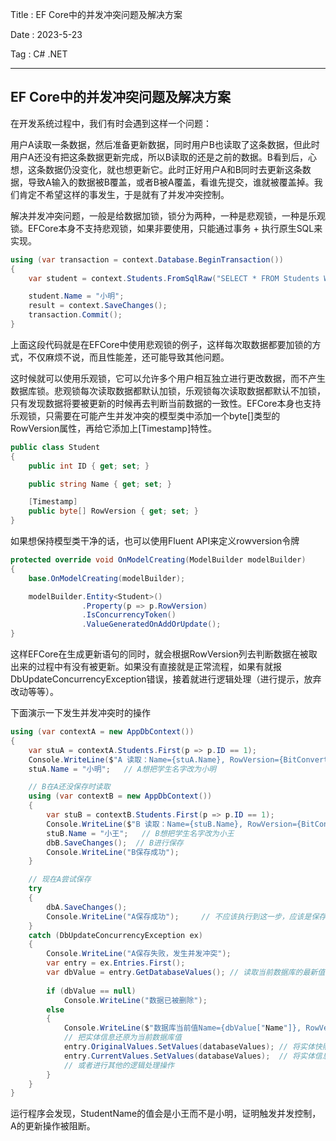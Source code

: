 Title : EF Core中的并发冲突问题及解决方案

Date : 2023-5-23

Tag : C# .NET

---

## EF Core中的并发冲突问题及解决方案

在开发系统过程中，我们有时会遇到这样一个问题：

用户A读取一条数据，然后准备更新数据，同时用户B也读取了这条数据，但此时用户A还没有把这条数据更新完成，所以B读取的还是之前的数据。B看到后，心想，这条数据仍没变化，就也想更新它。此时正好用户A和B同时去更新这条数据，导致A输入的数据被B覆盖，或者B被A覆盖，看谁先提交，谁就被覆盖掉。我们肯定不希望这样的事发生，于是就有了并发冲突控制。

解决并发冲突问题，一般是给数据加锁，锁分为两种，一种是悲观锁，一种是乐观锁。EFCore本身不支持悲观锁，如果非要使用，只能通过事务 + 执行原生SQL来实现。

```c#
using (var transaction = context.Database.BeginTransaction())
{
    var student = context.Students.FromSqlRaw("SELECT * FROM Students WITH (UPDLOCK, ROWLOCK) WHERE ID = {0}", 1).First();

    student.Name = "小明";
    result = context.SaveChanges();
    transaction.Commit();
}
```

上面这段代码就是在EFCore中使用悲观锁的例子，这样每次取数据都要加锁的方式，不仅麻烦不说，而且性能差，还可能导致其他问题。

这时候就可以使用乐观锁，它可以允许多个用户相互独立进行更改数据，而不产生数据库锁。悲观锁每次读取数据都默认加锁，乐观锁每次读取数据都默认不加锁，只有发现数据将要被更新的时候再去判断当前数据的一致性。EFCore本身也支持乐观锁，只需要在可能产生并发冲突的模型类中添加一个byte[]类型的RowVersion属性，再给它添加上[Timestamp]特性。

```C#
public class Student
{
    public int ID { get; set; }

    public string Name { get; set; }

    [Timestamp]
    public byte[] RowVersion { get; set; }
}
```

如果想保持模型类干净的话，也可以使用Fluent API来定义rowversion令牌

```C#
protected override void OnModelCreating(ModelBuilder modelBuilder)
{
    base.OnModelCreating(modelBuilder);

    modelBuilder.Entity<Student>()
                .Property(p => p.RowVersion)
                .IsConcurrencyToken()
                .ValueGeneratedOnAddOrUpdate();
}
```

这样EFCore在生成更新语句的同时，就会根据RowVersion列去判断数据在被取出来的过程中有没有被更新。如果没有直接就是正常流程，如果有就报DbUpdateConcurrencyException错误，接着就进行逻辑处理（进行提示，放弃改动等等）。

下面演示一下发生并发冲突时的操作

```C#
using (var contextA = new AppDbContext())
{
    var stuA = contextA.Students.First(p => p.ID == 1);
    Console.WriteLine($"A 读取：Name={stuA.Name}, RowVersion={BitConverter.ToString(stuA.RowVersion)}");
    stuA.Name = "小明";	// A想把学生名字改为小明

    // B在A还没保存时读取
    using (var contextB = new AppDbContext())
    {
        var stuB = contextB.Students.First(p => p.ID == 1);
        Console.WriteLine($"B 读取：Name={stuB.Name}, RowVersion={BitConverter.ToString(stuB.RowVersion)}");
        stuB.Name = "小王";	// B想把学生名字改为小王
        dbB.SaveChanges();	// B进行保存
        Console.WriteLine("B保存成功");
    }

    // 现在A尝试保存
    try
    {
        dbA.SaveChanges();
        Console.WriteLine("A保存成功");		// 不应该执行到这一步，应该是保存错误，这是意外保存成功
    }
    catch (DbUpdateConcurrencyException ex)
    {
        Console.WriteLine("A保存失败，发生并发冲突");
        var entry = ex.Entries.First();
        var dbValue = entry.GetDatabaseValues(); // 读取当前数据库的最新值
        
        if (dbValue == null)
            Console.WriteLine("数据已被删除");
        else
        {
            Console.WriteLine($"数据库当前值Name={dbValue["Name"]}, RowVersion = {BitConverter.ToString((byte[])dbValue["RowVersion"])}");
            // 把实体信息还原为当前数据库值
            entry.OriginalValues.SetValues(databaseValues);	// 将实体快照更新为当前数据库值
			entry.CurrentValues.SetValues(databaseValues);  // 将实体信息同样更新为当前数据库值
            // 或者进行其他的逻辑处理操作
        }
    }
}
```

运行程序会发现，StudentName的值会是小王而不是小明，证明触发并发控制，A的更新操作被阻断。